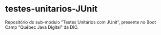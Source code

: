 # testes-unitarios-JUnit
Repositório do sub-módulo "Testes Unitários com JUnit", presente no Boot Camp "Québec Java Digital" da DIO.
